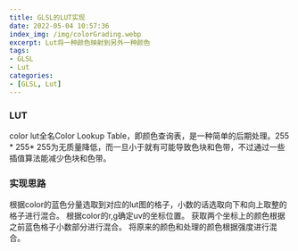 ```yaml
---
title: GLSL的LUT实现
date: 2022-05-04 10:57:36
index_img: /img/colorGrading.webp
excerpt: Lut将一种颜色映射到另外一种颜色
tags:
- GLSL
- Lut
categories: 
- [GLSL, Lut]
---
```

### LUT
color lut全名Color Lookup Table，即颜色查询表，是一种简单的后期处理。255 * 255* 255为无质量降低，而一旦小于就有可能导致色块和色带，不过通过一些插值算法能减少色块和色带。
###  实现思路
根据color的蓝色分量选取到对应的lut图的格子，小数的话选取向下和向上取整的格子进行混合。
根据color的r,g确定uv的坐标位置。
获取两个坐标上的颜色根据之前蓝色格子小数部分进行混合。
将原来的颜色和处理的颜色根据强度进行混合。

[^1]: https://www.jianshu.com/p/96a61110a5ae